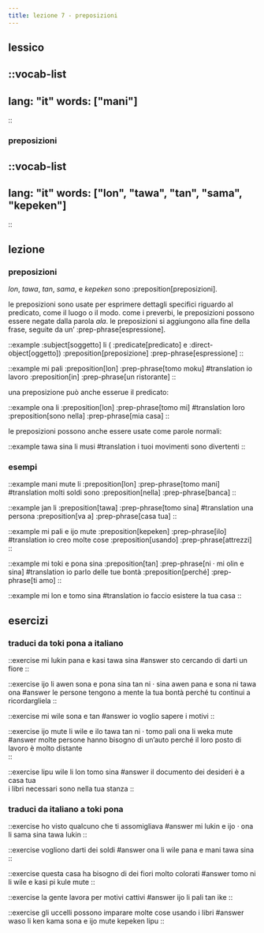 ```yaml
---
title: lezione 7 - preposizioni 
---
```

## lessico
::vocab-list
---
lang: "it"
words: ["mani"]
---
::

### preposizioni
::vocab-list
---
lang: "it"
words: ["lon", "tawa", "tan", "sama", "kepeken"]
---
::

## lezione
### preposizioni
*lon*, *tawa*, *tan*, *sama*, e *kepeken* sono :preposition[preposizioni].

le preposizioni sono usate per esprimere dettagli specifici riguardo al predicato, come il luogo o il modo. come i preverbi, le preposizioni possono essere negate dalla parola *ala*. le preposizioni si aggiungono alla fine della frase, seguite da un’ :prep-phrase[espressione].

::example
:subject[soggetto] li ( :predicate[predicato] e :direct-object[oggetto]) :preposition[preposizione] :prep-phrase[espressione]
::

::example
mi pali :preposition[lon] :prep-phrase[tomo moku]
#translation
io lavoro :preposition[in] :prep-phrase[un ristorante]
::

una preposizione può anche esserue il predicato:

::example
ona li :preposition[lon] :prep-phrase[tomo mi]
#translation
loro :preposition[sono nella] :prep-phrase[mia casa]
::

le preposizioni possono anche essere usate come parole normali:

::example
tawa sina li musi
#translation
i tuoi movimenti sono divertenti
::

### esempi
::example
mani mute li :preposition[lon] :prep-phrase[tomo mani]
#translation
molti soldi sono :preposition[nella] :prep-phrase[banca]
::

::example
jan li :preposition[tawa] :prep-phrase[tomo sina]
#translation
una persona :preposition[va a] :prep-phrase[casa tua]
::

::example
mi pali e ijo mute :preposition[kepeken] :prep-phrase[ilo]
#translation
io creo molte cose :preposition[usando] :prep-phrase[attrezzi]
::

::example
mi toki e pona sina :preposition[tan] :prep-phrase[ni · mi olin e sina]
#translation
io parlo delle tue bontà :preposition[perché] :prep-phrase[ti amo]
::

::example
mi lon e tomo sina
#translation
io faccio esistere la tua casa
::

## esercizi
### traduci da toki pona a italiano
::exercise
mi lukin pana e kasi tawa sina
#answer
sto cercando di darti un fiore
::

::exercise
ijo li awen sona e pona sina tan ni · sina awen pana e sona ni tawa ona
#answer
le persone tengono a mente la tua bontà perché tu continui a ricordargliela
::

::exercise
mi wile sona e tan
#answer
io voglio sapere i motivi
::

::exercise
ijo mute li wile e ilo tawa tan ni · tomo pali ona li weka mute
#answer
molte persone hanno bisogno di un’auto perché il loro posto di lavoro è molto distante  
::

::exercise
lipu wile li lon tomo sina
#answer
il documento dei desideri è a casa tua \
i libri necessari sono nella tua stanza
::

### traduci da italiano a toki pona
::exercise
ho visto qualcuno che ti assomigliava
#answer
mi lukin e ijo · ona li sama sina tawa lukin
::

::exercise
vogliono darti dei soldi
#answer
ona li wile pana e mani tawa sina
::

::exercise
questa casa ha bisogno di dei fiori molto colorati
#answer
tomo ni li wile e kasi pi kule mute
::

::exercise
la gente lavora per motivi cattivi
#answer
ijo li pali tan ike
::

::exercise
gli uccelli possono imparare molte cose usando i libri
#answer
waso li ken kama sona e ijo mute kepeken lipu
::